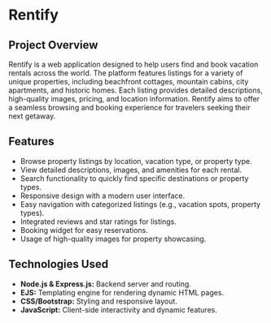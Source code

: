 # Rentify

## Project Overview

Rentify is a web application designed to help users find and book vacation rentals across the world. The platform features listings for a variety of unique properties, including beachfront cottages, mountain cabins, city apartments, and historic homes. Each listing provides detailed descriptions, high-quality images, pricing, and location information. Rentify aims to offer a seamless browsing and booking experience for travelers seeking their next getaway.

## Features

- Browse property listings by location, vacation type, or property type.
- View detailed descriptions, images, and amenities for each rental.
- Search functionality to quickly find specific destinations or property types.
- Responsive design with a modern user interface.
- Easy navigation with categorized listings (e.g., vacation spots, property types).
- Integrated reviews and star ratings for listings.
- Booking widget for easy reservations.
- Usage of high-quality images for property showcasing.

## Technologies Used

- **Node.js & Express.js:** Backend server and routing.
- **EJS:** Templating engine for rendering dynamic HTML pages.
- **CSS/Bootstrap:** Styling and responsive layout.
- **JavaScript:** Client-side interactivity and dynamic features.
